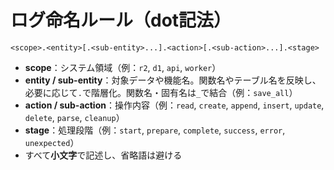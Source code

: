 # ログ命名ルール（dot記法）

```
<scope>.<entity>[.<sub-entity>...].<action>[.<sub-action>...].<stage>
```

* **scope**：システム領域（例：`r2`, `d1`, `api`, `worker`）
* **entity / sub-entity**：対象データや機能名。関数名やテーブル名を反映し、必要に応じて`.`で階層化。関数名・固有名は`_`で結合（例：`save_all`）
* **action / sub-action**：操作内容（例：`read`, `create`, `append`, `insert`, `update`, `delete`, `parse`, `cleanup`）
* **stage**：処理段階（例：`start`, `prepare`, `complete`, `success`, `error`, `unexpected`）
* すべて**小文字**で記述し、省略語は避ける